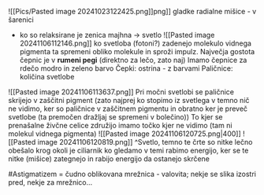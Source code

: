 ![[Pics/Pasted image 20241023122425.png]]png]]
gladke radialne mišice - v šarenici
- ko so relaksirane je zenica majhna $\rightarrow$ svetlo
![[Pasted image 20241106112146.png]]
ko svetloba (fotoni?) zadenejo molekulo vidnega pigmenta ta spremeni obliko molekule in sproži impulz. Največja gostota čepnic je v **rumeni pegi** (direktno za lečo, zato naj) Imamo čepnice za rdečo modro in zeleno barvo 
Čepki: ostrina - z barvami
Paličnice: količina svetlobe

![[Pasted image 20241106113637.png]]
Pri močni svetlobi se paličnice skrijejo v zaščitni pigment (zato najprej ko stopimo iz svetlega v temno nič ne vidimo, ker so paličnice v zaščitnem pigmentu in obratno ker je preveč svetlobe (ta premočen dražljaj se spremeni v bolečino))
To kjer se prenašalne živčne celice združijo imamo točko kjer ne vidimo (tam ni molekul vidnega pigmenta)
![[Pasted image 20241106120725.png|400]]
![[Pasted image 20241106120819.png]] 
^Svetlo, temno te črte so nitke lečno obešalo krog okoli je ciliarnik
ko gledamo v temi rabimo energijo, ker se te nitke (mišice) zategnejo in rabijo energijo da ostanejo skrčene

#Astigmatizem = čudno oblikovana mrežnica - valovita; nekje se slika izostri pred, nekje za mrežnico...